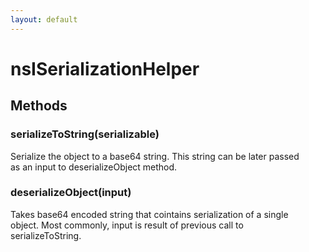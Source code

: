 ```yaml
---
layout: default
---
```


# nsISerializationHelper #

## Methods ##

### serializeToString(serializable) ###
  
Serialize the object to a base64 string. This string can be later passed  
as an input to deserializeObject method.  
  

### deserializeObject(input) ###
  
Takes base64 encoded string that cointains serialization of a single  
object. Most commonly, input is result of previous call to  
serializeToString.  
  
